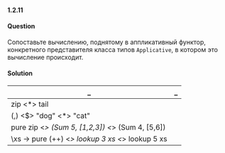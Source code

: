 #### 1.2.11
#### Question
Сопоставьте вычислению, поднятому в аппликативный функтор, конкретного представителя класса типов `Applicative`, в котором это вычисление происходит.
#### Solution
_ |  _
--- | ---
| zip <*> tail |
| (,) <$\> "dog" <*> "cat" |
| pure zip <*> (Sum 5, \[1,2,3\]) <*> (Sum 4, \[5,6\]) | 
| \\xs -> pure (++) <*> lookup 3 xs <*> lookup 5 xs |
